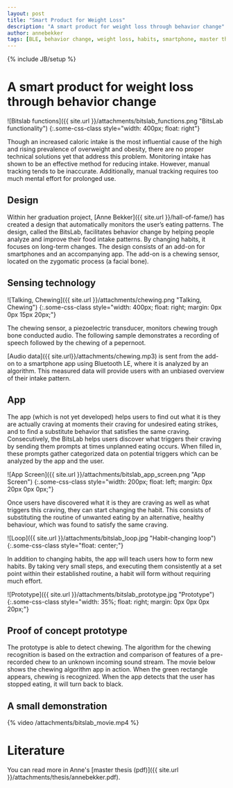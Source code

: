 ```yaml
---
layout: post
title: "Smart Product for Weight Loss"
description: "A smart product for weight loss through behavior change"
author: annebekker
tags: [BLE, behavior change, weight loss, habits, smartphone, master thesis]
---
```

{% include JB/setup %}

# A smart product for weight loss through behavior change

![Bitslab functions]({{ site.url }}/attachments/bitslab_functions.png "BitsLab functionality")
{:.some-css-class style="width: 400px; float: right"}

Though an increased caloric intake is the most influential cause of the high and rising prevalence of overweight and obesity, there are no proper technical solutions yet that address this problem. Monitoring intake has shown to be an effective method for reducing intake. However, manual tracking tends to be inaccurate. Additionally, manual tracking requires too much mental effort for prolonged use.

## Design

Within her graduation project, [Anne Bekker]({{ site.url }}/hall-of-fame/) has created a design that automatically monitors the user’s eating patterns. The design, called the BitsLab, facilitates behavior change by helping people analyze and improve their food intake patterns. By changing habits, it focuses on long-term changes. The design consists of an add-on for smartphones and an accompanying app. The add-on is a chewing sensor, located on the zygomatic process (a facial bone).


## Sensing technology

![Talking, Chewing]({{ site.url }}/attachments/chewing.png "Talking, Chewing")
{:.some-css-class style="width: 400px; float: right; margin: 0px 0px 15px 20px;"}

The chewing sensor, a piezoelectric transducer, monitors chewing trough bone conducted audio. The following sample demonstrates a recording of speech followed by the chewing of a pepernoot.

[Audio data]({{ site.url}}/attachments/chewing.mp3) is sent from the add-on to a smartphone app using Bluetooth LE, where it is analyzed by an algorithm. This measured data will provide users with an unbiased overview of their intake pattern.

## App

The app (which is not yet developed) helps users to find out what it is they are actually craving at moments their craving for undesired eating strikes, and to find a substitute behavior that satisfies the same craving. Consecutively, the BitsLab helps users discover what triggers their craving by sending them prompts at times unplanned eating occurs. When filled in, these prompts gather categorized data on potential triggers which can be analyzed by the app and the user.

![App Screen]({{ site.url }}/attachments/bitslab_app_screen.png "App Screen")
{:.some-css-class style="width: 200px; float: left; margin: 0px 20px 0px 0px;"}

Once users have discovered what it is they are craving as well as what triggers this craving, they can start changing the habit. This consists of substituting the routine of unwanted eating by an alternative, healthy behaviour, which was found to satisfy the same craving.

![Loop]({{ site.url }}/attachments/bitslab_loop.jpg "Habit-changing loop")
{:.some-css-class style="float: center;"}

In addition to changing habits, the app will teach users how to form new habits. By taking very small steps, and executing them consistently at a set point within their established routine, a habit will form without requiring much effort.

![Prototype]({{ site.url }}/attachments/bitslab_prototype.jpg "Prototype")
{:.some-css-class style="width: 35%; float: right; margin: 0px 0px 0px 20px;"}

## Proof of concept prototype

The prototype is able to detect chewing. The algorithm for the chewing recognition is based on the extraction and comparison of features of a pre-recorded chew to an unknown incoming sound stream. The movie below shows the chewing algorithm app in action. When the green rectangle appears, chewing is recognized. When the app detects that the user has stopped eating, it will turn back to black.

## A small demonstration

{% video /attachments/bitslab_movie.mp4 %}

# Literature

You can read more in Anne's [master thesis (pdf)]({{ site.url }}/attachments/thesis/annebekker.pdf).





